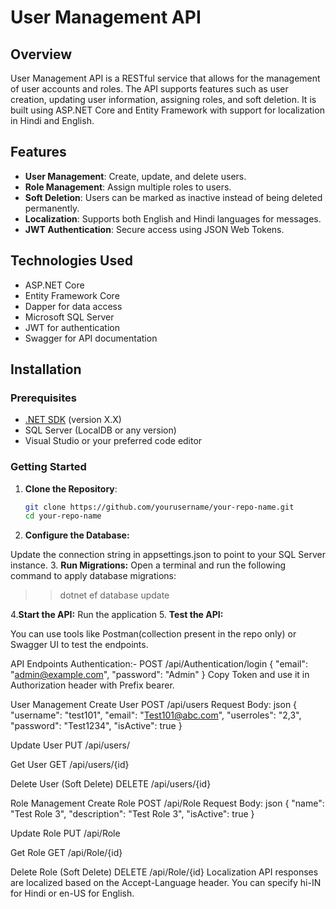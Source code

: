 # User Management API

## Overview

User Management API is a RESTful service that allows for the management of user accounts and roles. The API supports features such as user creation, updating user information, assigning roles, and soft deletion. It is built using ASP.NET Core and Entity Framework with support for localization in Hindi and English.

## Features

- **User Management**: Create, update, and delete users.
- **Role Management**: Assign multiple roles to users.
- **Soft Deletion**: Users can be marked as inactive instead of being deleted permanently.
- **Localization**: Supports both English and Hindi languages for messages.
- **JWT Authentication**: Secure access using JSON Web Tokens.

## Technologies Used

- ASP.NET Core
- Entity Framework Core
- Dapper for data access
- Microsoft SQL Server
- JWT for authentication
- Swagger for API documentation

## Installation

### Prerequisites

- [.NET SDK](https://dotnet.microsoft.com/download) (version X.X)
- SQL Server (LocalDB or any version)
- Visual Studio or your preferred code editor

### Getting Started

1. **Clone the Repository**:
   ```bash
   git clone https://github.com/yourusername/your-repo-name.git
   cd your-repo-name
2. **Configure the Database:**

Update the connection string in appsettings.json to point to your SQL Server instance.
3. **Run Migrations:**
Open a terminal and run the following command to apply database migrations:

>>dotnet ef database update

4.**Start the API:**
Run the application
5. **Test the API:**

You can use tools like Postman(collection present in the repo only) or Swagger UI to test the endpoints.


API Endpoints
Authentication:-
POST /api/Authentication/login
{
  "email": "admin@example.com",
  "password": "Admin"
}
Copy Token and use it in Authorization header with Prefix bearer.


User Management
Create User
POST /api/users
Request Body:
json
{
    "username": "test101",
    "email": "Test101@abc.com",
    "userroles": "2,3",
    "password": "Test1234",
    "isActive": true
}

Update User
PUT /api/users/

Get User
GET /api/users/{id}

Delete User (Soft Delete)
DELETE /api/users/{id}


Role Management
Create Role
POST /api/Role
Request Body:
json
{
  "name": "Test Role 3",
  "description": "Test Role 3",
  "isActive": true
}

Update Role
PUT /api/Role

Get Role
GET /api/Role/{id}

Delete Role (Soft Delete)
DELETE /api/Role/{id}
Localization
API responses are localized based on the Accept-Language header. You can specify hi-IN for Hindi or en-US for English.
